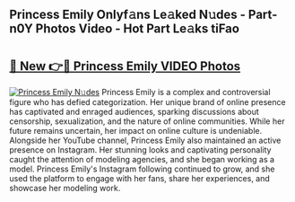 ## Princess Emily Onlyf𝚊ns Le𝚊ked N𝚞des - Part-n0Y Photos Video - Hot Part Le𝚊ks tiFao

# <h2><a href="http://ab51494.deff.icu/?id=Princess+Emily">🔗 New 👉🔴 Princess Emily VIDEO Photos</a></h2>

[![Princess Emily N𝚞des](https://i.imgur.com/rIISA9y.gif)](http://ab51494.deff.icu/?id=Princess+Emily)
Princess Emily is a complex and controversial figure who has defied categorization. Her unique brand of online presence has captivated and enraged audiences, sparking discussions about censorship, sexualization, and the nature of online communities. While her future remains uncertain, her impact on online culture is undeniable. Alongside her YouTube channel, Princess Emily also maintained an active presence on Instagram. Her stunning looks and captivating personality caught the attention of modeling agencies, and she began working as a model. Princess Emily's Instagram following continued to grow, and she used the platform to engage with her fans, share her experiences, and showcase her modeling work.
